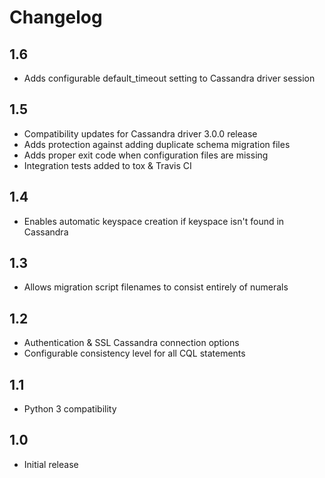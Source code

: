 Changelog
=========
1.6
---
- Adds configurable default_timeout setting to Cassandra driver session

1.5
---
- Compatibility updates for Cassandra driver 3.0.0 release
- Adds protection against adding duplicate schema migration files
- Adds proper exit code when configuration files are missing
- Integration tests added to tox & Travis CI

1.4
---
- Enables automatic keyspace creation if keyspace isn't found in Cassandra

1.3
---
- Allows migration script filenames to consist entirely of numerals

1.2
---
- Authentication & SSL Cassandra connection options
- Configurable consistency level for all CQL statements

1.1
---
- Python 3 compatibility

1.0
---
- Initial release
